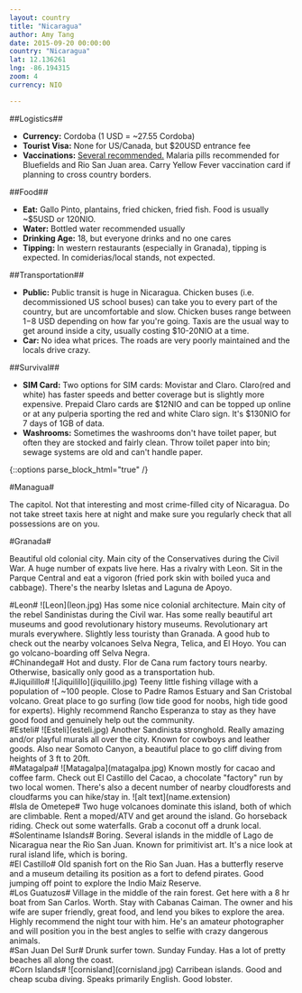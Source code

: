 ```yaml
---
layout: country
title: "Nicaragua"
author: Amy Tang
date: 2015-09-20 00:00:00
country: "Nicaragua"
lat: 12.136261
lng: -86.194315
zoom: 4
currency: NIO

---
```


<!-- see http://www.xe.com/iso4217.php#A for current currency code -->

<!-- some basic information about the country, can add or remove sections as 
needed -->
##Logistics##

<!-- currency data auto-updated from latest if API endpoint still working -->
- __Currency:__ Cordoba (1 USD = ~<span data-currency="{{ page.currency }}" id="currency">27.55</span> Cordoba)
- __Tourist Visa:__ None for US/Canada, but $20USD entrance fee
- __Vaccinations:__ <a href ="http://wwwnc.cdc.gov/travel/destinations/traveler/none/nicaragua">Several recommended.</a> Malaria pills recommended for Bluefields and Rio San Juan area. Carry Yellow Fever vaccination card if planning to cross country borders.

##Food##

- __Eat:__ Gallo Pinto, plantains, fried chicken, fried fish. Food is usually ~$5USD or 120NIO.
- __Water:__ Bottled water recommended usually
- __Drinking Age:__ 18, but everyone drinks and no one cares
- __Tipping:__ In western restaurants (especially in Granada), tipping is expected. In comiderias/local stands, not expected.

##Transportation##

- __Public:__ Public transit is huge in Nicaragua. Chicken buses (i.e. decommissioned US school buses) can take you to every part of the country, but are uncomfortable and slow. Chicken buses range between $1-$8 USD depending on how far you're going. Taxis are the usual way to get around inside a city, usually costing $10-20NIO at a time. 
- __Car:__ No idea what prices. The roads are very poorly maintained and the locals drive crazy.

##Survival##

- __SIM Card:__ Two options for SIM cards: Movistar and Claro. Claro(red and white) has faster speeds and better coverage but is slightly more expensive. Prepaid Claro cards are $12NIO and can be topped up online or at any pulperia sporting the red and white Claro sign. It's $130NIO for 7 days of 1GB of data.  
- __Washrooms:__ Sometimes the washrooms don't have toilet paper, but often they are stocked and fairly clean. Throw toilet paper into bin; sewage systems are old and can't handle paper.

{::options parse_block_html="true" /}

<!-- meta data for populating map with data on the cities -->
<div id="cities-meta">
<!-- when city marker just needs an info window to explain stuff about it -->
<!-- can stick an image in if you want. place in guide/<country name> -->
<div class="city" data-name="Managua">
#Managua#

The capitol. Not that interesting and most crime-filled city of Nicaragua. Do not take street taxis here at night and make sure you regularly check that all possessions are on you.
</div>

<div class="city" data-name="Granada">
#Granada#

Beautiful old colonial city. Main city of the Conservatives during the Civil War. A huge number of expats live here. Has a rivalry with Leon. Sit in the Parque Central and eat a vigoron (fried pork skin with boiled yuca and cabbage). There's the nearby Isletas and Laguna de Apoyo.
</div>

<div class="city" data-name="Leon">
#Leon#
![Leon](leon.jpg)
Has some nice colonial architecture. Main city of the rebel Sandinistas during the Civil war. Has some really beautiful art museums and good revolutionary history museums. Revolutionary art murals everywhere. Slightly less touristy than Granada. A good hub to check out the nearby volcanoes Selva Negra, Telica, and El Hoyo. You can go volcano-boarding off Selva Negra.
</div>

<div class="city" data-name="Chinandega">
#Chinandega#
Hot and dusty. Flor de Cana rum factory tours nearby. Otherwise, basically only good as a transportation hub.
</div>

<div class="city" data-name="Jiquilillo">
#Jiquilillo#
![Jiquilillo](jiquilillo.jpg)
Teeny little fishing village with a population of ~100 people. Close to Padre Ramos Estuary and San Cristobal volcano. Great place to go surfing (low tide good for noobs, high tide good for experts). Highly recommend Rancho Esperanza to stay as they have good food and genuinely help out the community.
</div>

<div class="city" data-name="Esteli">
#Esteli#
![Esteli](esteli.jpg)
Another Sandinista stronghold. Really amazing and/or playful murals all over the city. Known for cowboys and leather goods. Also near Somoto Canyon, a beautiful place to go cliff diving from heights of 3 ft to 20ft.
</div>

<div class="city" data-name="Matagalpa">
#Matagalpa#
![Matagalpa](matagalpa.jpg)
Known mostly for cacao and coffee farm. Check out El Castillo del Cacao, a chocolate "factory" run by two local women. There's also a decent number of nearby cloudforests and cloudfarms you can hike/stay in.
![alt text](name.extension)
</div>

<div class="city" data-name="Isla de Ometepe">
#Isla de Ometepe#
Two huge volcanoes dominate this island, both of which are climbable. Rent a moped/ATV and get around the island. Go horseback riding. Check out some waterfalls. Grab a coconut off a drunk local.
</div>

<div class="city" data-name="Solentiname Islands">
#Solentiname Islands#
Boring. Several islands in the middle of Lago de Nicaragua near the Rio San Juan. Known for primitivist art. It's a nice look at rural island life, which is boring.
</div>

<div class="city" data-name="El Castillo">
#El Castillo#
Old spanish fort on the Rio San Juan. Has a butterfly reserve and a museum detailing its position as a fort to defend pirates. Good jumping off point to explore the Indio Maiz Reserve.
</div>

<div class="city" data-name="Los Guatuzos">
#Los Guatuzos#
Village in the middle of the rain forest. Get here with a 8 hr boat from San Carlos. Worth. Stay with Cabanas Caiman. The owner and his wife are super friendly, great food, and lend you bikes to explore the area. Highly recommend the night tour with him. He's an amateur photographer and will position you in the best angles to selfie with crazy dangerous animals.
</div>

<div class="city" data-name="San Juan Del Sur">
#San Juan Del Sur#
Drunk surfer town. Sunday Funday. Has a lot of pretty beaches all along the coast.
</div>

<div class="city" data-name="Corn Islands">
#Corn Islands#
![cornisland](cornisland.jpg)
Carribean islands. Good and cheap scuba diving. Speaks primarily English. Good lobster.
</div>

</div>
